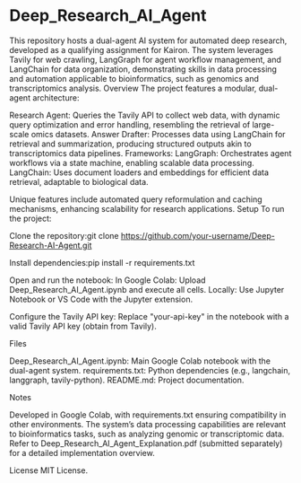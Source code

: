 # Deep_Research_AI_Agent
This repository hosts a dual-agent AI system for automated deep research, developed as a qualifying assignment for Kairon. The system leverages Tavily for web crawling, LangGraph for agent workflow management, and LangChain for data organization, demonstrating skills in data processing and automation applicable to bioinformatics, such as genomics and transcriptomics analysis.
Overview
The project features a modular, dual-agent architecture:

Research Agent: Queries the Tavily API to collect web data, with dynamic query optimization and error handling, resembling the retrieval of large-scale omics datasets.
Answer Drafter: Processes data using LangChain for retrieval and summarization, producing structured outputs akin to transcriptomics data pipelines.
Frameworks:
LangGraph: Orchestrates agent workflows via a state machine, enabling scalable data processing.
LangChain: Uses document loaders and embeddings for efficient data retrieval, adaptable to biological data.



Unique features include automated query reformulation and caching mechanisms, enhancing scalability for research applications.
Setup
To run the project:

Clone the repository:git clone https://github.com/your-username/Deep-Research-AI-Agent.git


Install dependencies:pip install -r requirements.txt


Open and run the notebook:
In Google Colab: Upload Deep_Research_AI_Agent.ipynb and execute all cells.
Locally: Use Jupyter Notebook or VS Code with the Jupyter extension.


Configure the Tavily API key:
Replace "your-api-key" in the notebook with a valid Tavily API key (obtain from Tavily).



Files

Deep_Research_AI_Agent.ipynb: Main Google Colab notebook with the dual-agent system.
requirements.txt: Python dependencies (e.g., langchain, langgraph, tavily-python).
README.md: Project documentation.

Notes

Developed in Google Colab, with requirements.txt ensuring compatibility in other environments.
The system’s data processing capabilities are relevant to bioinformatics tasks, such as analyzing genomic or transcriptomic data.
Refer to Deep_Research_AI_Agent_Explanation.pdf (submitted separately) for a detailed implementation overview.


License
MIT License.
